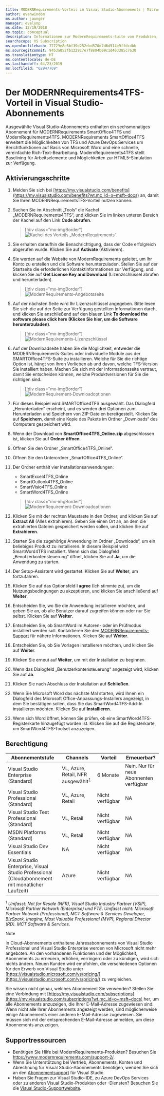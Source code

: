 ```yaml
---
title: MODERNRequirements-Vorteil in Visual Studio-Abonnements | Microsoft-Dokumentation
author: evanwindom
ms.author: jaunger
manager: evelynp
ms.date: 12/19/2018
ms.topic: conceptual
description: Informationen zur ModernRequirements-Suite von Produkten, die in ausgewählten Visual Studio Enterprise-Abonnements enthalten sind
searchscope: VS Subscription
ms.openlocfilehash: 77729e8e5bf39d252ebd570d7d6d514e9ffdcdbb
ms.sourcegitcommit: 94b3a052fb1229c7e7f8804b09c1d403385c7630
ms.translationtype: HT
ms.contentlocale: de-DE
ms.lasthandoff: 04/23/2019
ms.locfileid: "62947769"
---
```

# <a name="the-modernrequirements4tfs-benefit-in-visual-studio-subscriptions"></a>Der MODERNRequirements4TFS-Vorteil in Visual Studio-Abonnements

Ausgewählte Visual Studio-Abonnements enthalten ein sechsmonatiges Abonnement für MODERNRequirements SmartOffice4TFS und ModernRequirements4TFS.  MODERNRequirements SmartOffice4TFS erweitert die Möglichkeiten von TFS und Azure DevOps Services um Berichtfunktionen auf Basis von Microsoft Word und eine schnelle, vereinfachte Rich-Text-Bearbeitung.  ModernRequirements4TFS stellt Baselining für Arbeitselemente und Möglichkeiten zur HTML5-Simulation zur Verfügung.

## <a name="activation-steps"></a>Aktivierungsschritte
1. Melden Sie sich bei [https://my.visualstudio.com/benefits](https://my.visualstudio.com/benefits?wt.mc_id=o~msft~docs) an, damit Sie Ihren MODERNRequirementsTFS-Vorteil nutzen können.
2. Suchen Sie im Abschnitt „Tools“ die Kachel „MODERNRequirements4TFS“, und klicken Sie im linken unteren Bereich der Kachel auf den Link **Code abrufen**.
   > [!div class="mx-imgBorder"]
   > ![Kachel des Vorteils „ModernRequirements“](_img/vs-modernreq/vs-modernreq-tile.png)

3. Sie erhalten daraufhin die Benachrichtigung, dass der Code erfolgreich abgerufen wurde.  Klicken Sie auf **Activate** (Aktivieren).

4. Sie werden auf die Website von ModernRequirements geleitet, um Ihr Konto zu erstellen und die Software herunterzuladen.  Stellen Sie auf der Startseite die erforderlichen Kontaktinformationen zur Verfügung, und klicken Sie auf **Get License Key and Download** (Lizenzschlüssel abrufen und herunterladen).
   > [!div class="mx-imgBorder"]
   > ![ModernRequirements-Angebotsseite](_img/vs-modernreq/vs-modernreq-landing.png)

5. Auf der nächsten Seite wird Ihr Lizenzschlüssel angegeben.  Bitte lesen Sie sich die auf der Seite zur Verfügung gestellten Informationen durch, und klicken Sie anschließend auf den blauen Link **To download the software please click here (Klicken Sie hier, um die Software herunterzuladen)**.
   > [!div class="mx-imgBorder"]
   > ![ModernRequirements-Lizenzschlüssel](_img/vs-modernreq/vs-modernreq-license-new-resized.png)

6. Auf der Downloadseite haben Sie die Möglichkeit, entweder die MODERNRequirements-Suites oder individuelle Module aus der SMARTOffice4TFS-Suite zu installieren.  Welche für Sie die richtige Option ist, hängt von Ihren Vorlieben ab und davon, welche TFS-Version Sie installiert haben.  Machen Sie sich mit der Informationsseite vertraut, damit Sie entscheiden können, welche Produktversionen für Sie die richtigen sind.
   > [!div class="mx-imgBorder"]
   > ![ModernRequirement-Downloadoptionen](_img/vs-modernreq/vs-modernreq-download-page-new.png)

7. Für dieses Beispiel wird SMARTOffice4TFS ausgewählt.  Das Dialogfeld „Herunterladen“ erscheint, und es werden drei Optionen zum Herunterladen und Speichern von ZIP-Dateien bereitgestellt.  Klicken Sie auf **Speichern**, damit eine Kopie des Pakets im Ordner „Downloads“ des Computers gespeichert wird.

8. Wenn der Download von **SmartOffice4TFS_Online.zip** abgeschlossen ist, klicken Sie auf **Ordner öffnen**.

9. Öffnen Sie den Ordner „SmartOffice4TFS_Online“.

10. Öffnen Sie den Unterordner „SmartOffice4TFS_Online“.

11. Der Ordner enthält vier Installationsanwendungen:
    - SmartExcel4TFS_Online
    - SmartOutlook4TFS_Online
    - SmartVisio4TFS_Online
    - SmartWord4TFS_Online

    > [!div class="mx-imgBorder"]
    > ![ModernRequirement-Downloadoptionen](_img/vs-modernreq/vs-modernreq-downloaded-cropped.png)

12. Klicken Sie mit der rechten Maustaste in den Ordner, und klicken Sie auf **Extract All** (Alles extrahieren).  Geben Sie einen Ort an, an dem die extrahierten Dateien gespeichert werden sollen, und klicken Sie auf **Extrahieren**.

13. Starten Sie die zugehörige Anwendung im Ordner „Downloads“, um ein beliebiges Produkt zu installieren.  In diesem Beispiel wird SmartWord4TFS installiert.  Wenn sich das Dialogfeld „Benutzerkontensteuerung“ öffnet, klicken Sie auf **Ja**, um die Anwendung zu starten.

14. Der Setup-Assistent wird gestartet.  Klicken Sie auf **Weiter**, um fortzufahren.

15. Klicken Sie auf das Optionsfeld **I agree** (Ich stimmte zu), um die Nutzungsbedingungen zu akzeptieren, und klicken Sie anschließend auf **Weiter**.

16. Entscheiden Sie, wo Sie die Anwendung installieren möchten, und geben Sie an, ob alle Benutzer darauf zugreifen können oder nur Sie selbst.  Klicken Sie auf **Weiter**.

17. Entscheiden Sie, ob SmartWord im Autoren- oder im Prüfmodus installiert werden soll.  Kontaktieren Sie den [MODERNRequirements-Support](http://www.modernrequirements.com/support-2/) für nähere Informationen.  Klicken Sie auf **Weiter**.

18. Entscheiden Sie, ob Sie Vorlagen installieren möchten, und klicken Sie auf **Weiter**.

19. Klicken Sie erneut auf **Weiter**, um mit der Installation zu beginnen.

20. Wenn das Dialogfeld „Benutzerkontensteuerung“ angezeigt wird, klicken Sie auf **Ja**.

21. Klicken Sie nach Abschluss der Installation auf **Schließen**.

22. Wenn Sie Microsoft Word das nächste Mal starten, wird Ihnen ein Dialogfeld des Microsoft Office-Anpassungs-Installers angezeigt, in dem Sie bestätigen sollen, dass Sie das SmartWord4TFS-Add-In installieren möchten.  Klicken Sie auf **Installieren**.

23. Wenn sich Word öffnet, können Sie prüfen, ob eine SmartWord4TFS-Registerkarte hinzugefügt worden ist. Klicken Sie auf die Registerkarte, um SmartWord4TFS-Toolset anzuzeigen.

## <a name="eligibility"></a>Berechtigung

| Abonnementstufe                                                 |     Channels                                            | Vorteil                                                          | Erneuerbar?    |
|--------------------------------------------------------------------|---------------------------------------------------------|------------------------------------------------------------------|---------------|
| Visual Studio Enterprise (Standard)   | VL, Azure, Retail, NFR ausgewählt<sup>1</sup> | 6 Monate       |  Nein.  Nur für neue Abonnenten verfügbar          |
| Visual Studio Professional (Standard) | VL, Azure, Retail                                       | Nicht verfügbar                                                          |NA     |
| Visual Studio Test Professional (Standard)                         | VL, Retail                                              | Nicht verfügbar                                                          |NA     |
| MSDN Platforms (Standard)                                          | VL, Retail                                              | Nicht verfügbar                                                          |NA     |
| Visual Studio Dev Essentials | NA  |Nicht verfügbar                                                          |NA     |
| Visual Studio Enterprise, Visual Studio Professional (Cloudabonnement mit monatlicher Laufzeit) | Azure                                       | Nicht verfügbar                                                           |NA|

<sup>1</sup> *Umfasst:  Not for Resale (NFR), Visual Studio Industry Partner (VSIP), Microsoft Partner Network (Enterprise) und FTE.  Umfasst nicht:  Microsoft Partner Network (Professional), MCT Software & Services Developer, BizSpark, Imagine, Most Valuable Professional (MVP), Regional Director (RD).  MCT Software & Services.*

> [!NOTE]
> In Cloud-Abonnements enthaltene Jahresabonnements von Visual Studio Professional und Visual Studio Enterprise werden von Microsoft nicht mehr angeboten. An den vorhandenen Funktionen und der Möglichkeit, Abonnements zu erneuern, erhöhen, verringern oder zu kündigen, wird sich nichts ändern. Neuen Kunden wird empfohlen, die verschiedenen Optionen für den Erwerb von Visual Studio unter [https://visualstudio.microsoft.com/vs/pricing/](https://visualstudio.microsoft.com/vs/pricing/) zu vergleichen.

Sie wissen nicht genau, welches Abonnement Sie verwenden?  Stellen Sie eine Verbindung mit [https://my.visualstudio.com/subscriptions](https://my.visualstudio.com/subscriptions?wt.mc_id=o~msft~docs) her, um alle Abonnements anzuzeigen, die Ihrer E-Mail-Adresse zugewiesen sind. Wenn nicht alle Ihrer Abonnements angezeigt werden, sind möglicherweise einige Abonnements einer anderen E-Mail-Adresse zugewiesen.  Sie müssen sich mit der entsprechenden E-Mail-Adresse anmelden, um diese Abonnements anzuzeigen.

## <a name="support-resources"></a>Supportressourcen
- Benötigen Sie Hilfe bei ModernRequirements-Produkten?  Besuchen Sie https://www.modernrequirements.com/support-2/.
- Wenn Sie Unterstützung bei Vertrieb, Abonnements, Konten und Abrechnung für Visual Studio-Abonnements benötigen, wenden Sie sich an den [Abonnementsupport](https://visualstudio.microsoft.com/subscriptions/support/) für Visual Studio.
- Haben Sie Fragen zur Visual Studio-IDE, zu Azure DevOps Services oder zu anderen Visual Studio-Produkten oder -Diensten?  Besuchen Sie die [Visual Studio-Supportwebsite](https://visualstudio.microsoft.com/support/).